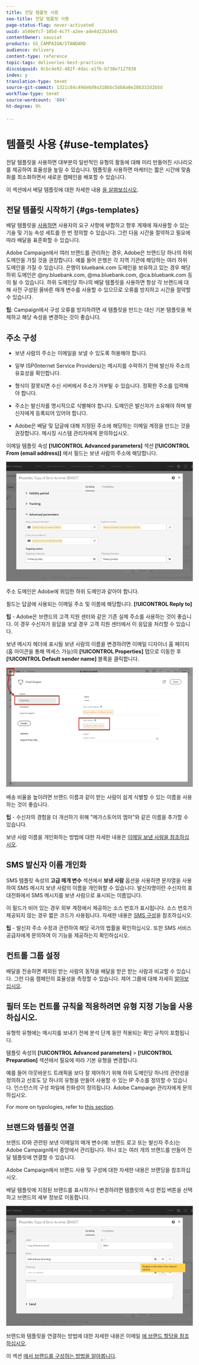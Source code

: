```yaml
---
title: 전달 템플릿 사용
seo-title: 전달 템플릿 사용
page-status-flag: never-activated
uuid: a540efc7-105d-4c7f-a2ee-ade4d22b3445
contentOwner: sauviat
products: SG_CAMPAIGN/STANDARD
audience: delivery
content-type: reference
topic-tags: deliveries-best-practices
discoiquuid: 0cbc4e92-482f-4dac-a1fb-b738e7127938
index: y
translation-type: tm+mt
source-git-commit: 1321c84c49de6d9a318bbc5bb8a0e28b332d2b5d
workflow-type: tm+mt
source-wordcount: '804'
ht-degree: 9%

---
```



# 템플릿 사용 {#use-templates}

전달 템플릿을 사용하면 대부분의 일반적인 유형의 활동에 대해 미리 만들어진 시나리오를 제공하여 효율성을 높일 수 있습니다. 템플릿을 사용하면 마케터는 짧은 시간에 맞춤화를 최소화하면서 새로운 캠페인을 배포할 수 있습니다.

이 섹션에서 배달 템플릿에 대한 자세한 내용 [을 살펴보십시오](../../start/using/marketing-activity-templates.md).

## 전달 템플릿 시작하기 {#gs-templates}

배달 템플릿을 [사용하면](../../start/using/marketing-activity-templates.md#creating-a-new-template) 사용자의 요구 사항에 부합하고 향후 게재에 재사용할 수 있는 기술 및 기능 속성 세트를 한 번 정의할 수 있습니다. 그런 다음 시간을 절약하고 필요에 따라 배달을 표준화할 수 있습니다.

Adobe Campaign에서 여러 브랜드를 관리하는 경우, Adobe은 브랜드당 하나의 하위 도메인을 가질 것을 권장합니다. 예를 들어 은행은 각 지역 기관에 해당하는 여러 하위 도메인을 가질 수 있습니다. 은행이 bluebank.com 도메인을 보유하고 있는 경우 해당 하위 도메인은 @ny.bluebank.com, @ma.bluebank.com, @ca.bluebank.com 등이 될 수 있습니다. 하위 도메인당 하나의 배달 템플릿을 사용하면 항상 각 브랜드에 대해 사전 구성된 올바른 매개 변수를 사용할 수 있으므로 오류를 방지하고 시간을 절약할 수 있습니다.

**팁**: Campaign에서 구성 오류를 방지하려면 새 템플릿을 만드는 대신 기본 템플릿을 복제하고 해당 속성을 변경하는 것이 좋습니다.

## 주소 구성

* 보낸 사람의 주소는 이메일을 보낼 수 있도록 허용해야 합니다.

* 일부 ISP(Internet Service Providers)는 메시지를 수락하기 전에 발신자 주소의 유효성을 확인합니다.

* 형식이 잘못되면 수신 서버에서 주소가 거부될 수 있습니다. 정확한 주소를 입력해야 합니다.

* 주소는 발신자를 명시적으로 식별해야 합니다. 도메인은 발신자가 소유해야 하며 발신자에게 등록되어 있어야 합니다.

* Adobe은 배달 및 답글에 대해 지정된 주소에 해당하는 이메일 계정을 만드는 것을 권장합니다. 메시징 시스템 관리자에게 문의하십시오.

이메일 템플릿 속성 **[!UICONTROL Advanced parameters]** 섹션 **[!UICONTROL From (email address)]** 에서 필드는 보낸 사람의 주소에 해당합니다.

![](assets/template-parameters.png)

주소 도메인은 Adobe에 위임한 하위 도메인과 같아야 합니다.

필드는 답글에 사용되는 이메일 주소 및 이름에 해당합니다. **[!UICONTROL Reply to]**

**팁** - Adobe은 브랜드의 고객 지원 센터와 같은 기존 실제 주소를 사용하는 것이 좋습니다. 이 경우 수신자가 응답을 보낼 경우 고객 지원 센터에서 이 응답을 처리할 수 있습니다.

보낸 메시지 헤더에 표시될 보낸 사람의 이름을 변경하려면 이메일 디자이너 홈 페이지(홈 아이콘을 통해 액세스 가능)의 **[!UICONTROL Properties]** 탭으로 이동한 후 **[!UICONTROL Default sender name]** 블록을 클릭합니다.

![](assets/template-content.png)

배송 비율을 높이려면 브랜드 이름과 같이 받는 사람이 쉽게 식별할 수 있는 이름을 사용하는 것이 좋습니다.

**팁** - 수신자의 경험을 더 개선하기 위해 &quot;메가스토어의 엠마&quot;와 같은 이름을 추가할 수 있습니다.

보낸 사람 이름을 개인화하는 방법에 대한 자세한 내용은 [이메일 보낸 사람을 참조하십시오](../../designing/using/subject-line.md#email-sender).

## SMS 발신자 이름 개인화

SMS 템플릿 속성의 **고급 매개 변수** 섹션에서 **보낸 사람** 옵션을 사용하면 문자열을 사용하여 SMS 메시지 보낸 사람의 이름을 개인화할 수 있습니다. 발신자명이란 수신자의 휴대전화에서 SMS 메시지를 보낸 사람으로 표시되는 이름입니다.

이 필드가 비어 있는 경우 외부 계정에서 제공하는 소스 번호가 표시됩니다. 소스 번호가 제공되지 않는 경우 짧은 코드가 사용됩니다. 자세한 내용은 [SMS 구성](../../administration/using/configuring-sms-channel.md)을 참조하십시오.

**팁** - 발신자 주소 수정과 관련하여 해당 국가의 법률을 확인하십시오. 또한 SMS 서비스 공급자에게 문의하여 이 기능을 제공하는지 확인하십시오.

## 컨트롤 그룹 설정

배달을 전송하면 제외된 받는 사람의 동작을 배달을 받은 받는 사람과 비교할 수 있습니다. 그런 다음 캠페인의 효율성을 측정할 수 있습니다. 제어 그룹에 대해 자세히 [알아보십시오](../../sending/using/control-group.md).

## 필터 또는 컨트롤 규칙을 적용하려면 유형 지정 기능을 사용하십시오.

유형학 유형에는 메시지를 보내기 전에 분석 단계 동안 적용되는 확인 규칙이 포함됩니다.

템플릿 속성의 **[!UICONTROL Advanced parameters]** > **[!UICONTROL Preparation]** 섹션에서 필요에 따라 기본 유형을 변경합니다.

예를 들어 아웃바운드 트래픽을 보다 잘 제어하기 위해 하위 도메인당 하나의 관련성을 정의하고 선호도 당 하나의 유형을 만들어 사용할 수 있는 IP 주소를 정의할 수 있습니다. 인스턴스의 구성 파일에 친화성이 정의됩니다. Adobe Campaign 관리자에게 문의하십시오.

For more on typologies, refer to [this section](../../sending/using/managing-typologies.md).

## 브랜드와 템플릿 연결

브랜드 ID와 관련된 보낸 이메일의 매개 변수(예: 브랜드 로고 또는 발신자 주소)는 Adobe Campaign에서 중앙에서 관리됩니다. 하나 또는 여러 개의 브랜드를 만들어 전달 템플릿에 연결할 수 있습니다.

Adobe Campaign에서 브랜드 사용 및 구성에 대한 자세한 내용은 브랜딩을 참조하십시오.

배달 템플릿에 지정된 브랜드를 표시하거나 변경하려면 템플릿의 속성 편집 버튼을 선택하고 브랜드의 세부 정보로 이동합니다.

![](assets/template-brand.png)

브랜드와 템플릿을 연결하는 방법에 대한 자세한 내용은 이메일 [에 브랜드 할당을 참조하십시오](../../administration/using/branding.md#assigning-a-brand-to-an-email).

이 섹션 [에서 브랜드를 구성하는 방법을 알아봅니다](../../administration/using/branding.md#creating-a-brand).
